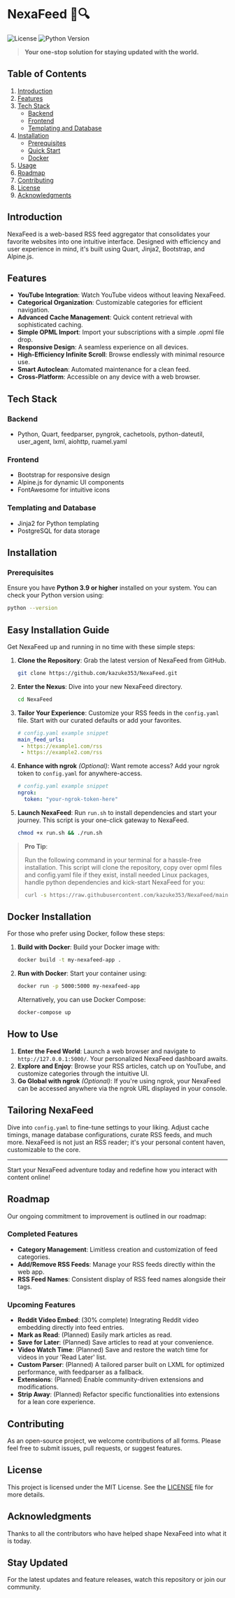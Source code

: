 # NexaFeed 📰🔍

![License](https://img.shields.io/badge/license-MIT-blue)
![Python Version](https://img.shields.io/badge/python-3.9-blue)

> **Your one-stop solution for staying updated with the world.**

## Table of Contents
1. [Introduction](#introduction)
2. [Features](#features)
3. [Tech Stack](#tech-stack)
   - [Backend](#backend)
   - [Frontend](#frontend)
   - [Templating and Database](#templating-and-database)
4. [Installation](#installation)
   - [Prerequisites](#prerequisites)
   - [Quick Start](#quick-start)
   - [Docker](#docker)
5. [Usage](#usage)
6. [Roadmap](#roadmap)
7. [Contributing](#contributing)
8. [License](#license)
9. [Acknowledgments](#acknowledgments)

## Introduction <a name="introduction"></a>
NexaFeed is a web-based RSS feed aggregator that consolidates your favorite websites into one intuitive interface. Designed with efficiency and user experience in mind, it's built using Quart, Jinja2, Bootstrap, and Alpine.js.

## Features <a name="features"></a>
- **YouTube Integration**: Watch YouTube videos without leaving NexaFeed.
- **Categorical Organization**: Customizable categories for efficient navigation.
- **Advanced Cache Management**: Quick content retrieval with sophisticated caching.
- **Simple OPML Import**: Import your subscriptions with a simple .opml file drop.
- **Responsive Design**: A seamless experience on all devices.
- **High-Efficiency Infinite Scroll**: Browse endlessly with minimal resource use.
- **Smart Autoclean**: Automated maintenance for a clean feed.
- **Cross-Platform**: Accessible on any device with a web browser.

## Tech Stack <a name="tech-stack"></a>
### Backend <a name="backend"></a>
- Python, Quart, feedparser, pyngrok, cachetools, python-dateutil, user_agent, lxml, aiohttp, ruamel.yaml

### Frontend <a name="frontend"></a>
- Bootstrap for responsive design
- Alpine.js for dynamic UI components
- FontAwesome for intuitive icons

### Templating and Database <a name="templating-and-database"></a>
- Jinja2 for Python templating
- PostgreSQL for data storage

## Installation <a name="installation"></a>
### Prerequisites <a name="prerequisites"></a>
Ensure you have **Python 3.9 or higher** installed on your system. You can check your Python version using:

  ```bash
  python --version
  ```

## Easy Installation Guide

Get NexaFeed up and running in no time with these simple steps:

1.  **Clone the Repository**: Grab the latest version of NexaFeed from GitHub.

    ```bash
    git clone https://github.com/kazuke353/NexaFeed.git
    ```

2.  **Enter the Nexus**: Dive into your new NexaFeed directory.

    ```bash
    cd NexaFeed
    ```

3.  **Tailor Your Experience**: Customize your RSS feeds in the `config.yaml` file. Start with our curated defaults or add your favorites.

    ```yaml
    # config.yaml example snippet
    main_feed_urls:
     - https://example1.com/rss
     - https://example2.com/rss
    ```

4.  **Enhance with ngrok** _(Optional)_: Want remote access? Add your ngrok token to `config.yaml` for anywhere-access.

    ```yaml
    # config.yaml example snippet
    ngrok:
      token: "your-ngrok-token-here"
    ```

5.  **Launch NexaFeed**: Run `run.sh` to install dependencies and start your journey. This script is your one-click gateway to NexaFeed.

    ```bash
    chmod +x run.sh && ./run.sh
    ```

> **Pro Tip**:
>
> Run the following command in your terminal for a hassle-free installation. This script will clone the repository, copy over opml files and config.yaml file if they exist, install needed Linux packages, handle python dependencies and kick-start NexaFeed for you:
>
> ```bash
> curl -s https://raw.githubusercontent.com/kazuke353/NexaFeed/main/run.sh | bash
> ```

## Docker Installation

For those who prefer using Docker, follow these steps:

1.  **Build with Docker**: Build your Docker image with:

    ```bash
    docker build -t my-nexafeed-app .
    ```

2.  **Run with Docker**: Start your container using:

    ```bash
    docker run -p 5000:5000 my-nexafeed-app
    ```

    Alternatively, you can use Docker Compose:

    ```bash
    docker-compose up
    ```

## How to Use

1. **Enter the Feed World**: Launch a web browser and navigate to `http://127.0.0.1:5000/`. Your personalized NexaFeed dashboard awaits.
2. **Explore and Enjoy**: Browse your RSS articles, catch up on YouTube, and customize categories through the intuitive UI.
3. **Go Global with ngrok** *(Optional)*: If you're using ngrok, your NexaFeed can be accessed anywhere via the ngrok URL displayed in your console.

## Tailoring NexaFeed

Dive into `config.yaml` to fine-tune settings to your liking. Adjust cache timings, manage database configurations, curate RSS feeds, and much more. NexaFeed is not just an RSS reader; it's your personal content haven, customizable to the core.

---

Start your NexaFeed adventure today and redefine how you interact with content online!

## Roadmap

Our ongoing commitment to improvement is outlined in our roadmap:

### Completed Features
- **Category Management**: Limitless creation and customization of feed categories.
- **Add/Remove RSS Feeds**: Manage your RSS feeds directly within the web app.
- **RSS Feed Names**: Consistent display of RSS feed names alongside their tags.

### Upcoming Features
- **Reddit Video Embed**: (30% complete) Integrating Reddit video embedding directly into feed entries.
- **Mark as Read**: (Planned) Easily mark articles as read.
- **Save for Later**: (Planned) Save articles to read at your convenience.
- **Video Watch Time**: (Planned) Save and restore the watch time for videos in your 'Read Later' list.
- **Custom Parser**: (Planned) A tailored parser built on LXML for optimized performance, with feedparser as a fallback.
- **Extensions**: (Planned) Enable community-driven extensions and modifications.
- **Strip Away**: (Planned) Refactor specific functionalities into extensions for a lean core experience.

## Contributing

As an open-source project, we welcome contributions of all forms. Please feel free to submit issues, pull requests, or suggest features.

## License

This project is licensed under the MIT License. See the [LICENSE](LICENSE) file for more details.

## Acknowledgments

Thanks to all the contributors who have helped shape NexaFeed into what it is today.

## Stay Updated

For the latest updates and feature releases, watch this repository or join our community.